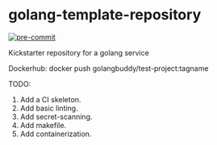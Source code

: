 # golang-template-repository
[![pre-commit](https://img.shields.io/badge/pre--commit-enabled-brightgreen?logo=pre-commit&logoColor=white)](https://github.com/pre-commit/pre-commit)

Kickstarter repository for a golang service

Dockerhub: docker push golangbuddy/test-project:tagname

TODO:

1. <strikethrough>Add a CI skeleton.</strikethrough>
2. Add basic linting.
3. Add secret-scanning.
4. Add makefile.
5. Add containerization.
